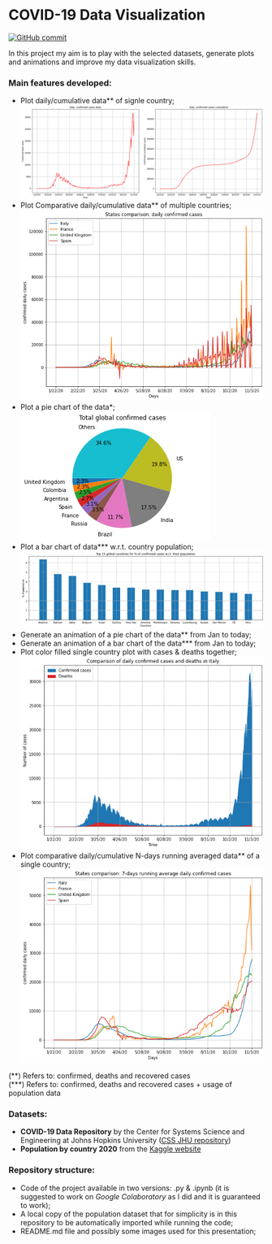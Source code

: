 # COVID-19 Data Visualization

[![GitHub commit](https://img.shields.io/github/last-commit/MatteGarba/Covid19-Data-Visualization)](https://github.com/MatteGarba/Covid19-Data-Visualization/commits/main)

In this project my aim is to play with the selected datasets, generate plots and animations and improve my data visualization skills.

### Main features developed:
*   Plot daily/cumulative data** of signle country; ![img1](IMG1-Single-country-plots.png)
*   Plot Comparative daily/cumulative data** of multiple countries; ![img2](IMG2-Multiple-countries-plot.png)
*   Plot a pie chart of the data*; ![img3](IMG3-Pie-global-countries.png)
*   Plot a bar chart of data*** w.r.t. country population; ![img4](IMG4-Bar-global-countries.png)
*   Generate an animation of a pie chart of the data** from Jan to today;
*   Generate an animation of a bar chart of the data*** from Jan to today;
*   Plot color filled single country plot with cases & deaths together; ![img5](IMG5-Filled-plot-single-country.png)
*   Plot comparative daily/cumulative N-days running averaged data** of a single country; ![img6](IMG6-Multiple-countries-RAVG-plot.png)

(\*\*) Refers to: confirmed, deaths and recovered cases  
(\*\*\*) Refers to: confirmed, deaths and recovered cases + usage of population data  

### Datasets:

*   __COVID-19 Data Repository__ by the Center for Systems Science and Engineering at Johns Hopkins University ([CSS JHU repository](https://github.com/CSSEGISandData/COVID-19))
*   __Population by country 2020__ from the [Kaggle website](https://www.kaggle.com/tanuprabhu/population-by-country-2020)


### Repository structure:
* Code of the project available in two versions: .py & .ipynb (it is suggested to work on *Google Colaboratory* as I did and it is guaranteed to work);
* A local copy of the population dataset that for simplicity is in this repository to be automatically imported while running the code;
* README.md file and possibly some images used for this presentation;
